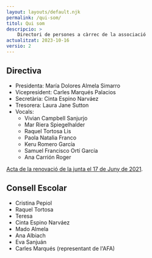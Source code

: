 ```yaml
---
layout: layouts/default.njk
permalink: /qui-som/
titol: Qui som
descripcio: >
    Directori de persones a càrrec de la associació
actualitzat: 2023-10-16
versio: 2
---
```


## Directiva

* Presidenta: María Dolores Almela Simarro
* Vicepresident: Carles Marqués Palacios
* Secretària: Cinta Espino Narváez
* Tresorera: Laura Jane Sutton
* Vocals: 
  * Vivian Campbell Sanjurjo
  * Mar Riera Spiegelhalder
  * Raquel Tortosa Lis
  * Paola Natalia Franco
  * Keru Romero García
  * Samuel Francisco Ortí García
  * Ana Carrión Roger

[Acta de la renovació de la junta el 17 de Juny de 2021](/assets/docs/2021-06-17-canvi-junta.pdf).

## Consell Escolar

* Cristina Pepiol
* Raquel Tortosa
* Teresa
* Cinta Espino Narváez
* Mado Almela
* Ana Albiach
* Eva Sanjuán
* Carles Marqués (representant de l'AFA)